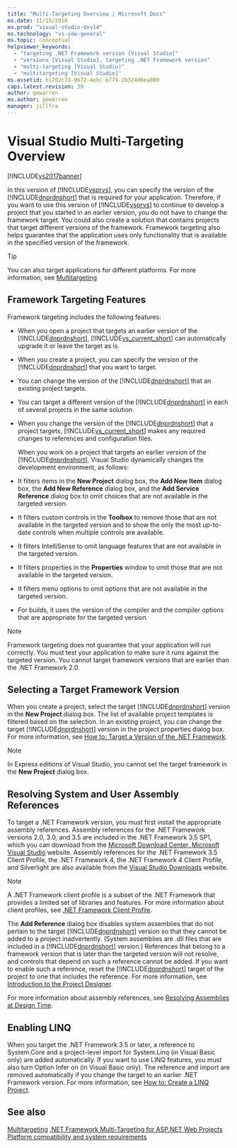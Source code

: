 ```yaml
---
title: "Multi-Targeting Overview | Microsoft Docs"
ms.date: 11/15/2016
ms.prod: "visual-studio-dev14"
ms.technology: "vs-ide-general"
ms.topic: conceptual
helpviewer_keywords:
  - "targeting .NET Framework version [Visual Studio]"
  - "versions [Visual Studio], targeting .NET Framework version"
  - "multi-targeting [Visual Studio]"
  - "multitargeting [Visual Studio]"
ms.assetid: b1702c33-0672-4ebc-b779-2b324d6ea880
caps.latest.revision: 39
author: gewarren
ms.author: gewarren
manager: jillfra
---
```

# Visual Studio Multi-Targeting Overview
[!INCLUDE[vs2017banner](../includes/vs2017banner.md)]

In this version of [!INCLUDE[vsprvs](../includes/vsprvs-md.md)], you can specify the version of the [!INCLUDE[dnprdnshort](../includes/dnprdnshort-md.md)] that is required for your application. Therefore, if you want to use this version of [!INCLUDE[vsprvs](../includes/vsprvs-md.md)] to continue to develop a project that you started in an earlier version, you do not have to change the framework target. You could also create a solution that contains projects that target different versions of the framework. Framework targeting also helps guarantee that the application uses only functionality that is available in the specified version of the framework.

> [!TIP]
> You can also target applications for different platforms. For more information, see [Multitargeting](../msbuild/msbuild-multitargeting-overview.md)

## Framework Targeting Features
 Framework targeting includes the following features:

- When you open a project that targets an earlier version of the [!INCLUDE[dnprdnshort](../includes/dnprdnshort-md.md)], [!INCLUDE[vs_current_short](../includes/vs-current-short-md.md)] can automatically upgrade it or leave the target as is.

- When you create a project, you can specify the version of the [!INCLUDE[dnprdnshort](../includes/dnprdnshort-md.md)] that you want to target.

- You can change the version of the [!INCLUDE[dnprdnshort](../includes/dnprdnshort-md.md)] that an existing project targets.

- You can target a different version of the [!INCLUDE[dnprdnshort](../includes/dnprdnshort-md.md)] in each of several projects in the same solution.

- When you change the version of the [!INCLUDE[dnprdnshort](../includes/dnprdnshort-md.md)] that a project targets, [!INCLUDE[vs_current_short](../includes/vs-current-short-md.md)] makes any required changes to references and configuration files.

  When you work on a project that targets an earlier version of the [!INCLUDE[dnprdnshort](../includes/dnprdnshort-md.md)], Visual Studio dynamically changes the development environment, as follows:

- It filters items in the **New Project** dialog box, the **Add New Item** dialog box, the **Add New Reference** dialog box, and the **Add Service Reference** dialog box to omit choices that are not available in the targeted version.

- It filters custom controls in the **Toolbox** to remove those that are not available in the targeted version and to show the only the most up-to-date controls when multiple controls are available.

- It filters IntelliSense to omit language features that are not available in the targeted version.

- It filters properties in the **Properties** window to omit those that are not available in the targeted version.

- It filters menu options to omit options that are not available in the targeted version.

- For builds, it uses the version of the compiler and the compiler options that are appropriate for the targeted version.

> [!NOTE]
> Framework targeting does not guarantee that your application will run correctly. You must test your application to make sure it runs against the targeted version. You cannot target framework versions that are earlier than the .NET Framework 2.0.

## Selecting a Target Framework Version
 When you create a project, select the target [!INCLUDE[dnprdnshort](../includes/dnprdnshort-md.md)] version in the **New Project** dialog box. The list of available project templates is filtered based on the selection. In an existing project, you can change the target [!INCLUDE[dnprdnshort](../includes/dnprdnshort-md.md)] version in the project properties dialog box. For more information, see [How to: Target a Version of the .NET Framework](../ide/how-to-target-a-version-of-the-dotnet-framework.md).

> [!NOTE]
> In Express editions of Visual Studio, you cannot set the target framework in the **New Project** dialog box.

## Resolving System and User Assembly References
 To target a .NET Framework version, you must first install the appropriate assembly references. Assembly references for the .NET Framework versions 2.0, 3.0, and 3.5 are included in the .NET Framework 3.5 SP1, which you can download from the [Microsoft Download Center, Microsoft Visual Studio](https://www.microsoft.com/download/details.aspx?id=25150) website. Assembly references for the .NET Framework 3.5 Client Profile, the .NET Framework 4, the .NET Framework 4 Client Profile, and Silverlight are also available from the [Visual Studio Downloads](http://go.microsoft.com/fwlink/?LinkId=179687) website.

> [!NOTE]
> A .NET Framework client profile is a subset of the .NET Framework that provides a limited set of libraries and features. For more information about client profiles, see [.NET Framework Client Profile](https://msdn.microsoft.com/library/f0219919-1f02-4588-8704-327a62fd91f1).

 The **Add Reference** dialog box disables system assemblies that do not pertain to the target [!INCLUDE[dnprdnshort](../includes/dnprdnshort-md.md)] version so that they cannot be added to a project inadvertently. (System assemblies are .dll files that are included in a [!INCLUDE[dnprdnshort](../includes/dnprdnshort-md.md)] version.) References that belong to a framework version that is later than the targeted version will not resolve, and controls that depend on such a reference cannot be added. If you want to enable such a reference, reset the [!INCLUDE[dnprdnshort](../includes/dnprdnshort-md.md)] target of the project to one that includes the reference.  For more information, see [Introduction to the Project Designer](https://msdn.microsoft.com/898dd854-c98d-430c-ba1b-a913ce3c73d7).

 For more information about assembly references, see [Resolving Assemblies at Design Time](../msbuild/resolving-assemblies-at-design-time.md).

## Enabling LINQ
 When you target the .NET Framework 3.5 or later, a reference to System.Core and a project-level import for System.Linq (in Visual Basic only) are added automatically. If you want to use LINQ features, you must also turn Option Infer on (in Visual Basic only). The reference and import are removed automatically if you change the target to an earlier .NET Framework version. For more information, see [How to: Create a LINQ Project](https://msdn.microsoft.com/library/a929e653-09a3-44be-881f-68ca33f192b2).

## See also
[Multitargeting](../msbuild/msbuild-multitargeting-overview.md)
[.NET Framework Multi-Targeting for ASP.NET Web Projects](https://msdn.microsoft.com/library/8b8145a9-62f6-4fc4-8a83-47b0487cbe76)
[Platform compatibility and system requirements](/visualstudio/productinfo/vs2015-compatibility-vs)

